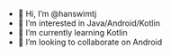 - 👋 Hi, I’m @hanswimtj
- 👀 I’m interested in Java/Android/Kotlin
- 🌱 I’m currently learning Kotlin
- 💞️ I’m looking to collaborate on Android

<!---
hanswimtj/hanswimtj is a ✨ special ✨ repository because its `README.md` (this file) appears on your GitHub profile.
You can click the Preview link to take a look at your changes.
--->
